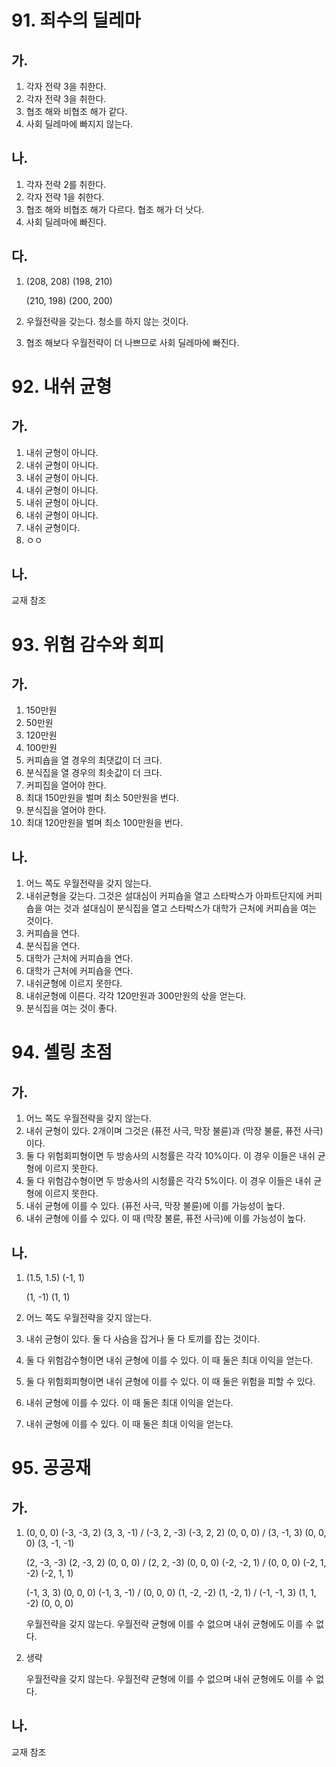 # 91. 죄수의 딜레마

## 가.

1. 각자 전략 3을 취한다.
2. 각자 전략 3을 취한다.
3. 협조 해와 비협조 해가 같다.
4. 사회 딜레마에 빠지지 않는다.



## 나.

1. 각자 전략 2를 취한다.
2. 각자 전략 1을 취한다.
3. 협조 해와 비협조 해가 다르다. 협조 해가 더 낫다.
4. 사회 딜레마에 빠진다.



## 다.

1. (208, 208) (198, 210)

   (210, 198) (200, 200)

2. 우월전략을 갖는다. 청소를 하지 않는 것이다.
3. 협조 해보다 우월전략이 더 나쁘므로 사회 딜레마에 빠진다. 



# 92. 내쉬 균형

## 가.

1. 내쉬 균형이 아니다.
2. 내쉬 균형이 아니다.
3. 내쉬 균형이 아니다.
4. 내쉬 균형이 아니다.
5. 내쉬 균형이 아니다.
6. 내쉬 균형이 아니다.
7. 내쉬 균형이다.
8. ㅇㅇ



## 나.

교재 참조



# 93. 위험 감수와 회피

## 가.

1. 150만원
2. 50만원
3. 120만원
4. 100만원
5. 커피숍을 열 경우의 최댓값이 더 크다. 
6. 분식집을 열 경우의 최솟값이 더 크다.
7. 커피집을 열어야 한다.
8. 최대 150만원을 벌며 최소 50만원을 번다.
9. 분식집을 열어야 한다.
10. 최대 120만원을 벌며 최소 100만원을 번다.



## 나.

1. 어느 쪽도 우월전략을 갖지 않는다.
2. 내쉬균형을 갖는다. 그것은 설대심이 커피숍을 열고 스타박스가 아파트단지에 커피숍을 여는 것과 설대심이 분식집을 열고 스타박스가 대학가 근처에 커피숍을 여는 것이다.
3. 커피숍을 연다.
4. 분식집을 연다.
5. 대학가 근처에 커피숍을 연다.
6. 대학가 근처에 커피숍을 연다.
7. 내쉬균형에 이르지 못한다.
8. 내쉬균형에 이른다. 각각 120만원과 300만원의 삯을 얻는다.
9. 분식집을 여는 것이 좋다.



# 94. 셸링 초점

## 가.

1. 어느 쪽도 우월전략을 갖지 않는다.
2. 내쉬 균형이 있다. 2개이며 그것은 (퓨전 사극, 막장 불륜)과 (막장 불륜, 퓨전 사극)이다.
3. 둘 다 위험회피형이면 두 방송사의 시청률은 각각 10%이다. 이 경우 이들은 내쉬 균형에 이르지 못한다.
4. 둘 다 위험감수형이면 두 방송사의 시청률은 각각 5%이다. 이 경우 이들은 내쉬 균형에 이르지 못한다.
5. 내쉬 균형에 이를 수 있다. (퓨전 사극, 막장 불륜)에 이를 가능성이 높다.
6. 내쉬 균형에 이를 수 있다. 이 때 (막장 불륜, 퓨전 사극)에 이를 가능성이 높다.



## 나.

1. (1.5, 1.5) (-1, 1)

   (1, -1) (1, 1)

2. 어느 쪽도 우월전략을 갖지 않는다.

3. 내쉬 균형이 있다. 둘 다 사슴을 잡거나 둘 다 토끼를 잡는 것이다.

4. 둘 다 위험감수형이면 내쉬 균형에 이를 수 있다. 이 때 둘은 최대 이익을 얻는다.

5. 둘 다 위험회피형이면 내쉬 균형에 이를 수 있다. 이 때 둘은 위험을 피할 수 있다.

6. 내쉬 균형에 이를 수 있다. 이 때 둘은 최대 이익을 얻는다.

7. 내쉬 균형에 이를 수 있다. 이 때 둘은 최대 이익을 얻는다.



# 95. 공공재

## 가.

1. (0, 0, 0) (-3, -3, 2) (3, 3, -1) / (-3, 2, -3) (-3, 2, 2) (0, 0, 0) / (3, -1, 3) (0, 0, 0) (3, -1, -1)

   (2, -3, -3) (2, -3, 2) (0, 0, 0) / (2, 2, -3) (0, 0, 0) (-2, -2, 1) / (0, 0, 0) (-2, 1, -2) (-2, 1, 1)

   (-1, 3, 3) (0, 0, 0) (-1, 3, -1) / (0, 0, 0) (1, -2, -2) (1, -2, 1) / (-1, -1, 3) (1, 1, -2) (0, 0, 0)

   우월전략을 갖지 않는다. 우월전략 균형에 이를 수 없으며 내쉬 균형에도 이를 수 없다.

2. 생략

   우월전략을 갖지 않는다. 우월전략 균형에 이를 수 없으며 내쉬 균형에도 이를 수 없다.



## 나.

교재 참조